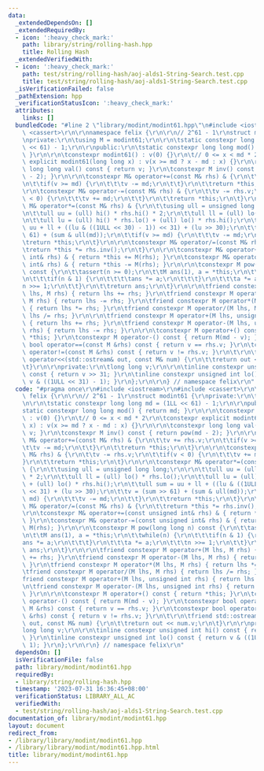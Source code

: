```yaml
---
data:
  _extendedDependsOn: []
  _extendedRequiredBy:
  - icon: ':heavy_check_mark:'
    path: library/string/rolling-hash.hpp
    title: Rolling Hash
  _extendedVerifiedWith:
  - icon: ':heavy_check_mark:'
    path: test/string/rolling-hash/aoj-alds1-String-Search.test.cpp
    title: test/string/rolling-hash/aoj-alds1-String-Search.test.cpp
  _isVerificationFailed: false
  _pathExtension: hpp
  _verificationStatusIcon: ':heavy_check_mark:'
  attributes:
    links: []
  bundledCode: "#line 2 \"library/modint/modint61.hpp\"\n#include <iostream>\r\n#include\
    \ <cassert>\r\n\r\nnamespace felix {\r\n\r\n// 2^61 - 1\r\nstruct modint61 {\r\
    \nprivate:\r\n\tusing M = modint61;\r\n\r\n\tstatic constexpr long long md = (1LL\
    \ << 61) - 1;\r\n\r\npublic:\r\n\tstatic constexpr long long mod() { return md;\
    \ }\r\n\r\n\tconstexpr modint61() : v(0) {}\r\n\t// 0 <= x < md * 2\r\n\tconstexpr\
    \ explicit modint61(long long x) : v(x >= md ? x - md : x) {}\r\n\r\n\tconstexpr\
    \ long long val() const { return v; }\r\n\tconstexpr M inv() const { return pow(md\
    \ - 2); }\r\n\r\n\tconstexpr M& operator+=(const M& rhs) & {\r\n\t\tv += rhs.v;\r\
    \n\t\tif(v >= md) {\r\n\t\t\tv -= md;\r\n\t\t}\r\n\t\treturn *this;\r\n\t}\r\n\
    \r\n\tconstexpr M& operator-=(const M& rhs) & {\r\n\t\tv -= rhs.v;\r\n\t\tif(v\
    \ < 0) {\r\n\t\t\tv += md;\r\n\t\t}\r\n\t\treturn *this;\r\n\t}\r\n\r\n\tconstexpr\
    \ M& operator*=(const M& rhs) & {\r\n\t\tusing ull = unsigned long long;\r\n\r\
    \n\t\tull uu = (ull) hi() * rhs.hi() * 2;\r\n\t\tull ll = (ull) lo() * rhs.lo();\r\
    \n\t\tull lu = (ull) hi() * rhs.lo() + (ull) lo() * rhs.hi();\r\n\t\tull sum =\
    \ uu + ll + ((lu & ((1ULL << 30) - 1)) << 31) + (lu >> 30);\r\n\t\tv = (sum >>\
    \ 61) + (sum & ull(md));\r\n\t\tif(v >= md) {\r\n\t\t\tv -= md;\r\n\t\t}\r\n\t\
    \treturn *this;\r\n\t}\r\n\r\n\tconstexpr M& operator/=(const M& rhs) & {\r\n\t\
    \treturn *this *= rhs.inv();\r\n\t}\r\n\r\n\tconstexpr M& operator+=(const unsigned\
    \ int& rhs) & { return *this += M(rhs); }\r\n\tconstexpr M& operator-=(const unsigned\
    \ int& rhs) & { return *this -= M(rhs); }\r\n\r\n\tconstexpr M pow(long long n)\
    \ const {\r\n\t\tassert(n >= 0);\r\n\t\tM ans(1), a = *this;\r\n\t\twhile(n) {\r\
    \n\t\t\tif(n & 1) {\r\n\t\t\t\tans *= a;\r\n\t\t\t}\r\n\t\t\ta *= a;\r\n\t\t\t\
    n >>= 1;\r\n\t\t}\r\n\t\treturn ans;\r\n\t}\r\n\r\n\tfriend constexpr M operator+(M\
    \ lhs, M rhs) { return lhs += rhs; }\r\n\tfriend constexpr M operator-(M lhs,\
    \ M rhs) { return lhs -= rhs; }\r\n\tfriend constexpr M operator*(M lhs, M rhs)\
    \ { return lhs *= rhs; }\r\n\tfriend constexpr M operator/(M lhs, M rhs) { return\
    \ lhs /= rhs; }\r\n\r\n\tfriend constexpr M operator+(M lhs, unsigned int rhs)\
    \ { return lhs += rhs; }\r\n\tfriend constexpr M operator-(M lhs, unsigned int\
    \ rhs) { return lhs -= rhs; }\r\n\r\n\tconstexpr M operator+() const { return\
    \ *this; }\r\n\tconstexpr M operator-() const { return M(md - v); }\r\n\tconstexpr\
    \ bool operator==(const M &rhs) const { return v == rhs.v; }\r\n\tconstexpr bool\
    \ operator!=(const M &rhs) const { return v != rhs.v; }\r\n\t\r\n\tfriend std::ostream&\
    \ operator<<(std::ostream& out, const M& num) {\r\n\t\treturn out << num.v;\r\n\
    \t}\r\n\r\nprivate:\r\n\tlong long v;\r\n\r\n\tinline constexpr unsigned int hi()\
    \ const { return v >> 31; }\r\n\tinline constexpr unsigned int lo() const { return\
    \ v & ((1ULL << 31) - 1); }\r\n};\r\n\r\n} // namespace felix\r\n"
  code: "#pragma once\r\n#include <iostream>\r\n#include <cassert>\r\n\r\nnamespace\
    \ felix {\r\n\r\n// 2^61 - 1\r\nstruct modint61 {\r\nprivate:\r\n\tusing M = modint61;\r\
    \n\r\n\tstatic constexpr long long md = (1LL << 61) - 1;\r\n\r\npublic:\r\n\t\
    static constexpr long long mod() { return md; }\r\n\r\n\tconstexpr modint61()\
    \ : v(0) {}\r\n\t// 0 <= x < md * 2\r\n\tconstexpr explicit modint61(long long\
    \ x) : v(x >= md ? x - md : x) {}\r\n\r\n\tconstexpr long long val() const { return\
    \ v; }\r\n\tconstexpr M inv() const { return pow(md - 2); }\r\n\r\n\tconstexpr\
    \ M& operator+=(const M& rhs) & {\r\n\t\tv += rhs.v;\r\n\t\tif(v >= md) {\r\n\t\
    \t\tv -= md;\r\n\t\t}\r\n\t\treturn *this;\r\n\t}\r\n\r\n\tconstexpr M& operator-=(const\
    \ M& rhs) & {\r\n\t\tv -= rhs.v;\r\n\t\tif(v < 0) {\r\n\t\t\tv += md;\r\n\t\t\
    }\r\n\t\treturn *this;\r\n\t}\r\n\r\n\tconstexpr M& operator*=(const M& rhs) &\
    \ {\r\n\t\tusing ull = unsigned long long;\r\n\r\n\t\tull uu = (ull) hi() * rhs.hi()\
    \ * 2;\r\n\t\tull ll = (ull) lo() * rhs.lo();\r\n\t\tull lu = (ull) hi() * rhs.lo()\
    \ + (ull) lo() * rhs.hi();\r\n\t\tull sum = uu + ll + ((lu & ((1ULL << 30) - 1))\
    \ << 31) + (lu >> 30);\r\n\t\tv = (sum >> 61) + (sum & ull(md));\r\n\t\tif(v >=\
    \ md) {\r\n\t\t\tv -= md;\r\n\t\t}\r\n\t\treturn *this;\r\n\t}\r\n\r\n\tconstexpr\
    \ M& operator/=(const M& rhs) & {\r\n\t\treturn *this *= rhs.inv();\r\n\t}\r\n\
    \r\n\tconstexpr M& operator+=(const unsigned int& rhs) & { return *this += M(rhs);\
    \ }\r\n\tconstexpr M& operator-=(const unsigned int& rhs) & { return *this -=\
    \ M(rhs); }\r\n\r\n\tconstexpr M pow(long long n) const {\r\n\t\tassert(n >= 0);\r\
    \n\t\tM ans(1), a = *this;\r\n\t\twhile(n) {\r\n\t\t\tif(n & 1) {\r\n\t\t\t\t\
    ans *= a;\r\n\t\t\t}\r\n\t\t\ta *= a;\r\n\t\t\tn >>= 1;\r\n\t\t}\r\n\t\treturn\
    \ ans;\r\n\t}\r\n\r\n\tfriend constexpr M operator+(M lhs, M rhs) { return lhs\
    \ += rhs; }\r\n\tfriend constexpr M operator-(M lhs, M rhs) { return lhs -= rhs;\
    \ }\r\n\tfriend constexpr M operator*(M lhs, M rhs) { return lhs *= rhs; }\r\n\
    \tfriend constexpr M operator/(M lhs, M rhs) { return lhs /= rhs; }\r\n\r\n\t\
    friend constexpr M operator+(M lhs, unsigned int rhs) { return lhs += rhs; }\r\
    \n\tfriend constexpr M operator-(M lhs, unsigned int rhs) { return lhs -= rhs;\
    \ }\r\n\r\n\tconstexpr M operator+() const { return *this; }\r\n\tconstexpr M\
    \ operator-() const { return M(md - v); }\r\n\tconstexpr bool operator==(const\
    \ M &rhs) const { return v == rhs.v; }\r\n\tconstexpr bool operator!=(const M\
    \ &rhs) const { return v != rhs.v; }\r\n\t\r\n\tfriend std::ostream& operator<<(std::ostream&\
    \ out, const M& num) {\r\n\t\treturn out << num.v;\r\n\t}\r\n\r\nprivate:\r\n\t\
    long long v;\r\n\r\n\tinline constexpr unsigned int hi() const { return v >> 31;\
    \ }\r\n\tinline constexpr unsigned int lo() const { return v & ((1ULL << 31) -\
    \ 1); }\r\n};\r\n\r\n} // namespace felix\r\n"
  dependsOn: []
  isVerificationFile: false
  path: library/modint/modint61.hpp
  requiredBy:
  - library/string/rolling-hash.hpp
  timestamp: '2023-07-31 16:36:45+08:00'
  verificationStatus: LIBRARY_ALL_AC
  verifiedWith:
  - test/string/rolling-hash/aoj-alds1-String-Search.test.cpp
documentation_of: library/modint/modint61.hpp
layout: document
redirect_from:
- /library/library/modint/modint61.hpp
- /library/library/modint/modint61.hpp.html
title: library/modint/modint61.hpp
---
```

